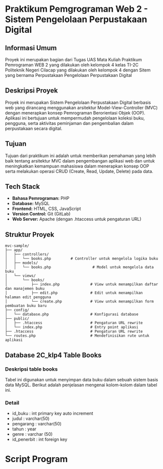 # Praktikum Pemgrograman Web 2 - Sistem Pengelolaan Perpustakaan Digital

## Informasi Umum
Proyek ini merupakan bagian dari Tugas UAS Mata Kuliah Praktikum Pemrograman WEB 2 yang dilakukan oleh kelompok 4 kelas TI-2C Politeknik Negeri Cilacap yang dilakukan oleh kelompok 4 dengan Sitem yang bernama Perpustakaan Pengelolaan Perpustakaan Digital

## Deskripsi Proyek
Proyek ini merupakan Sistem Pengelolaan Perpustakaan Digital berbasis web yang dirancang menggunakan arsitektur Model-View-Controller (MVC) dengan menerapkan konsep Pemrograman Berorientasi Objek (OOP). Aplikasi ini bertujuan untuk mempermudah pengelolaan koleksi buku, pengguna, serta aktivitas peminjaman dan pengembalian dalam perpustakaan secara digital.

## Tujuan
Tujuan dari praktikum ini adalah untuk memberikan pemahaman yang lebih baik tentang arsitektur MVC dalam pengembangan aplikasi web dan untuk meningkatkan kemampuan mahasiswa dalam menerapkan konsep OOP serta melakukan operasi CRUD (Create, Read, Update, Delete) pada data. 

## Tech Stack
- **Bahasa Pemrograman:** PHP
- **Database:** MySQL
- **Frontend:** HTML, CSS, JavaScript
- **Version Control:** Git (GitLab)
- **Web Server:** Apache (dengan .htaccess untuk pengaturan URL)

## Struktur Proyek
```plaintext
mvc-sample/
├── app/
│   ├── controllers/
│   │   └── books.php         # Controller untuk mengelola logika buku
│   ├── models/
│   │   └── books.php                   # Model untuk mengelola data buku
│   └── views/
│       └── books/
│           ├── index.php              # View untuk menampilkan daftar dan manajemen buku
│           ├── edit.php               # Edit untuk menampilkan halaman edit pengguna            
│           └── create.php             # View untuk menampilkan form pembuatan buku baru
├── config/
│   └── database.php                   # Konfigurasi database
├── public/
│   ├── .htaccess                      # Pengaturan URL rewrite
│   └── index.php                      # Entry point aplikasi
├── .htaccess                          # Pengaturan URL rewrite
└── routes.php                         # Mendefinisikan rute untuk aplikasi
```

## Database 2C_klp4 Table Books
### Deskripsi table books
Tabel ini digunakan untuk menyimpan data buku dalam sebuah sistem basis data MySQL. Berikut adalah penjelasan mengenai kolom-kolom dalam tabel ini.
### Detail
- id_buku : int primary key auto increment
- judul : varchar(50)
- pengarang : varchar(50)
- tahun : year
- genre : varchar (50)
- id_penerbit : int foreign key

# Script Program
### 
